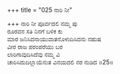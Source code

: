+++
title = "025 ನಾರಿ ನೀ"

+++
ನಾರಿ ನೀ ಪೂರ್ವದಲಿ ನಮ್ಮ ಪು  
ರೂರವನ ಸತಿ ನಿನಗೆ ಬಳಿಕ ಕು  
ಮಾರ ಜನಿಸಿದನಾಯುವಾತನೊಳುದಿಸಿದನು ನಹುಷ   
ವೀರ ರಾಜ ಪರಂಪರೆಯು ಬರ  
ಲಾರಿಗಾವುದಿಸಿದೆವು ನಮ್ಮ ವಿ  
ಚಾರಿಸಿದುದಿಲ್ಲಾಯೆನುತ ವಿನಯದಲಿ ನರ ನುಡಿದ     ॥25॥